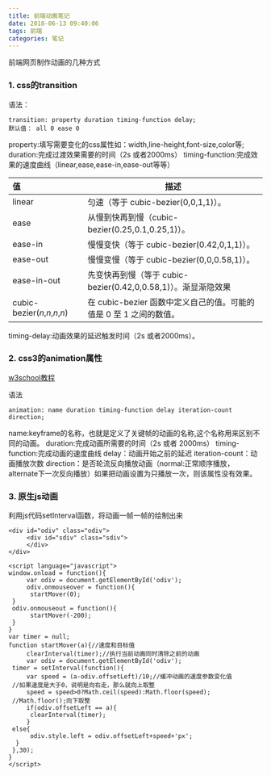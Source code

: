 ```yaml
---
title: 前端动画笔记
date: 2018-06-13 09:40:06
tags: 前端
categories: 笔记
---
```


前端网页制作动画的几种方式

### 1. css的transition

语法：

```
transition: property duration timing-function delay;
默认值： all 0 ease 0
```

property:填写需要变化的css属性如：width,line-height,font-size,color等;
duration:完成过渡效果需要的时间（2s 或者2000ms）
timing-function:完成效果的速度曲线（linear,ease,ease-in,ease-out等等）

| 值                            | 描述                                                         |
| :---------------------------- | ------------------------------------------------------------ |
| linear                        | 匀速（等于 cubic-bezier(0,0,1,1)）。                         |
| ease                          | 从慢到快再到慢（cubic-bezier(0.25,0.1,0.25,1)）。            |
| ease-in                       | 慢慢变快（等于 cubic-bezier(0.42,0,1,1)）。                  |
| ease-out                      | 慢慢变慢（等于 cubic-bezier(0,0,0.58,1)）。                  |
| ease-in-out                   | 先变快再到慢（等于 cubic-bezier(0.42,0,0.58,1)）。渐显渐隐效果 |
| cubic-bezier(*n*,*n*,*n*,*n*) | 在 cubic-bezier 函数中定义自己的值。可能的值是 0 至 1 之间的数值。 |

timing-delay:动画效果的延迟触发时间（2s 或者2000ms）。

### 2. css3的animation属性

[w3school教程](http://www.w3school.com.cn/css3/css3_animation.asp)

语法

```
animation: name duration timing-function delay iteration-count direction;
```

name:keyframe的名称，也就是定义了关键帧的动画的名称,这个名称用来区别不同的动画。
duration:完成动画所需要的时间（2s 或者 2000ms）
timing-function:完成动画的速度曲线
delay：动画开始之前的延迟
iteration-count：动画播放次数
direction：是否轮流反向播放动画（normal:正常顺序播放，alternate下一次反向播放）如果把动画设置为只播放一次，则该属性没有效果。

### 3. 原生js动画

利用js代码setInterval函数，将动画一帧一帧的绘制出来

```
<div id="odiv" class="odiv">
     <div id="sdiv" class="sdiv">
     </div>
</div>
 
<script language="javascript">
window.onload = function(){
     var odiv = document.getElementById('odiv');
     odiv.onmouseover = function(){
      startMover(0);
 }
 odiv.onmouseout = function(){
      startMover(-200);
 }
}
var timer = null;
function startMover(a){//速度和目标值
     clearInterval(timer);//执行当前动画同时清除之前的动画
     var odiv = document.getElementById('odiv');
 timer = setInterval(function(){
     var speed = (a-odiv.offsetLeft)/10;//缓冲动画的速度参数变化值
 //如果速度是大于0，说明是向右走，那么就向上取整
     speed = speed>0?Math.ceil(speed):Math.floor(speed);
 //Math.floor();向下取整
     if(odiv.offsetLeft == a){
      clearInterval(timer);
     }
 else{
      odiv.style.left = odiv.offsetLeft+speed+'px';
  }
 },30);
}
</script>
```

